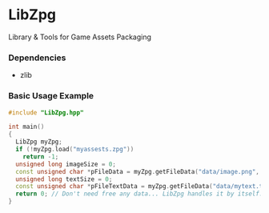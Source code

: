 # LibZpg
Library & Tools for Game Assets Packaging

### Dependencies
- zlib

### Basic Usage Example
```cpp
#include "LibZpg.hpp"

int main()
{
  LibZpg myZpg;
  if (!myZpg.load("myassests.zpg"))
    return -1;
  unsigned long imageSize = 0;
  const unsigned char *pFileData = myZpg.getFileData("data/image.png", &fileSize);
  unsigned long textSize = 0;
  const unsigned char *pFileTextData = myZpg.getFileData("data/mytext.txt", &fileSize, false);
  return 0; // Don't need free any data... LibZpg handles it by itself. (But you can 'force' it: myZpg.unloadAll())
}
```
